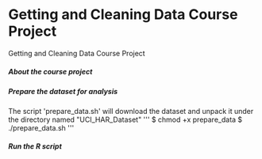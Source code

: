 # Getting and Cleaning Data Course Project
Getting and Cleaning Data Course Project

##### About the course project

##### Prepare the dataset for analysis
The script 'prepare_data.sh' will download the dataset and unpack it under the directory named "UCI_HAR_Dataset"
'''
$ chmod +x prepare_data
$ ./prepare_data.sh
'''

##### Run the R script
